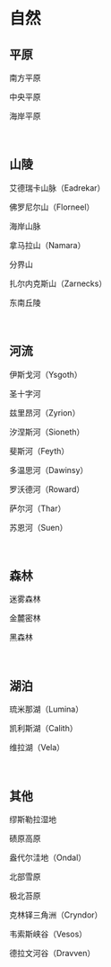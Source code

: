 # 自然
## 平原

南方平原

中央平原

海岸平原

<br>

## 山陵

艾德瑞卡山脉（Eadrekar）

佛罗尼尔山（Florneel）

海岸山脉

拿马拉山（Namara）

分界山

扎尔内克斯山（Zarnecks）

东南丘陵

<br>

## 河流

伊斯戈河（Ysgoth）

圣十字河

兹里昂河（Zyrion）

汐涅斯河（Sioneth）

斐斯河（Feyth）

多温思河（Dawinsy）

罗沃德河（Roward）

萨尔河（Thar）

苏恩河（Suen）

<br>

## 森林

迷雾森林

金麓密林

黑森林

<br>

## 湖泊

琉米那湖（Lumina）

凯利斯湖（Calith）

维拉湖（Vela）

<br>

## 其他

缪斯勒拉湿地

碛原高原

盎代尔洼地（Ondal）

北部雪原

极北苔原

克林铎三角洲（Cryndor）

韦索斯峡谷（Vesos）

德拉文河谷（Dravven）
